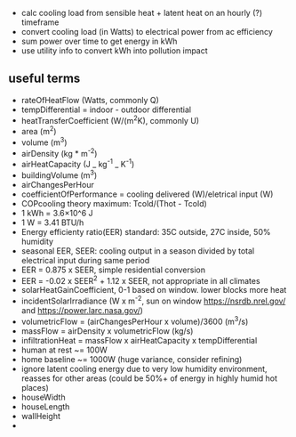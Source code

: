 - calc cooling load from sensible heat + latent heat on an hourly (?) timeframe
- convert cooling load (in Watts) to electrical power from ac efficiency
- sum power over time to get energy in kWh
- use utility info to convert kWh into pollution impact

## useful terms

- rateOfHeatFlow (Watts, commonly Q)
- tempDifferential = indoor - outdoor differential
- heatTransferCoefficient (W/(m<sup>2</sup>K), commonly U)
- area (m<sup>2</sup>)
- volume (m<sup>3</sup>)
- airDensity (kg \* m<sup>-2</sup>)
- airHeatCapacity (J _ kg<sup>-1</sup> _ K<sup>-1</sup>)
- buildingVolume (m<sup>3</sup>)
- airChangesPerHour
- coefficientOfPerformance = cooling delivered (W)/eletrical input (W)
- COPcooling theory maximum: Tcold/(Thot - Tcold)
- 1 kWh = 3.6×10^6 J
- 1 W = 3.41 BTU/h
- Energy efficienty ratio(EER) standard: 35C outside, 27C inside, 50% humidity
- seasonal EER, SEER: cooling output in a season divided by total electrical input during same period
- EER = 0.875 x SEER, simple residential conversion
- EER = -0.02 x SEER<sup>2</sup> + 1.12 x SEER, not appropriate in all climates
- solarHeatGainCoefficient, 0-1 based on window. lower blocks more heat
- incidentSolarIrradiance (W x m<sup>-2</sup>, sun on window https://nsrdb.nrel.gov/ and https://power.larc.nasa.gov/)
- volumetricFlow = (airChangesPerHour x volume)/3600 (m<sup>3</sup>/s)
- massFlow = airDensity x volumetricFlow (kg/s)
- infiltrationHeat = massFlow x airHeatCapacity x tempDifferential
- human at rest ~= 100W
- home baseline ~= 1000W (huge variance, consider refining)
- ignore latent cooling energy due to very low humidity environment, reasses for other areas (could be 50%+ of energy in highly humid hot places)
- houseWidth
- houseLength
- wallHeight
-
